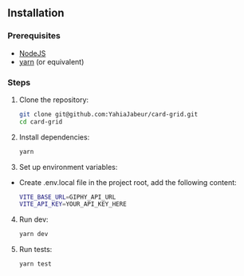 ## Installation

### Prerequisites

- [NodeJS](https://nodejs.org/en)
- [yarn](https://classic.yarnpkg.com/lang/en/docs/install) (or equivalent)

### Steps

1. Clone the repository:

   ```bash
   git clone git@github.com:YahiaJabeur/card-grid.git
   cd card-grid

2. Install dependencies:

   ```bash
   yarn

3. Set up environment variables:

- Create .env.local file in the project root, add the following content:

   ```bash
  VITE_BASE_URL=GIPHY_API_URL
  VITE_API_KEY=YOUR_API_KEY_HERE

4. Run dev:
  
   ```bash
   yarn dev

5. Run tests:
  
   ```bash
   yarn test
